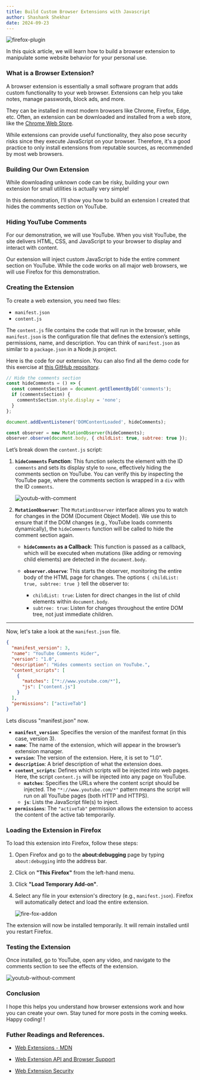 ```yaml
---
title: Build Custom Browser Extensions with Javascript
author: Shashank Shekhar
date: 2024-09-23
---
```


![firefox-plugin](/firefox-plugin.png)

In this quick article, we will learn how to build a browser extension to manipulate some website behavior for your personal use.

### What is a Browser Extension?

A browser extension is essentially a small software program that adds custom functionality to your web browser. Extensions can help you take notes, manage passwords, block ads, and more.

They can be installed in most modern browsers like Chrome, Firefox, Edge, etc. Often, an extension can be downloaded and installed from a web store, like the [Chrome Web Store](https://chromewebstore.google.com/category/extensions).

While extensions can provide useful functionality, they also pose security risks since they execute JavaScript on your browser. Therefore, it's a good practice to only install extensions from reputable sources, as recommended by most web browsers.

### Building Our Own Extension

While downloading unknown code can be risky, building your own extension for small utilities is actually very simple! 

In this demonstration, I’ll show you how to build an extension I created that hides the comments section on YouTube.

### Hiding YouTube Comments

For our demonstration, we will use YouTube. When you visit YouTube, the site delivers HTML, CSS, and JavaScript to your browser to display and interact with content.

Our extension will inject custom JavaScript to hide the entire comment section on YouTube. While the code works on all major web browsers, we will use Firefox for this demonstration.

### Creating the Extension

To create a web extension, you need two files:
- `manifest.json`
- `content.js`

The `content.js` file contains the code that will run in the browser, while `manifest.json` is the configuration file that defines the extension’s settings, permissions, name, and description. You can think of `manifest.json` as similar to a `package.json` in a Node.js project.

Here is the code for our extension. You can also find all the demo code for this exercise at [this GitHub repository](https://github.com/thatShashankGuy/code-examples/tree/master/firefox-extension).

```js
// Hide the comments section
const hideComments = () => {
  const commentsSection = document.getElementById('comments');
  if (commentsSection) {
    commentsSection.style.display = 'none';
  }
};

document.addEventListener('DOMContentLoaded', hideComments);

const observer = new MutationObserver(hideComments);
observer.observe(document.body, { childList: true, subtree: true });
```

Let’s break down the `content.js` script:

1. **`hideComments` Function**:
   This function selects the element with the ID `comments` and sets its display style to `none`, effectively hiding the comments section on YouTube. You can verify this by inspecting the YouTube page, where the comments section is wrapped in a `div` with the ID `comments`.

   ![youtub-with-comment](/youtub-with-comment.png)

2. **`MutationObserver`**:
   The `MutationObserver` interface allows you to watch for changes in the DOM (Document Object Model). We use this to ensure that if the DOM changes (e.g., YouTube loads comments dynamically), the `hideComments` function will be called to hide the comment section again.

   - **`hideComments` as a Callback**:
     This function is passed as a callback, which will be executed when mutations (like adding or removing child elements) are detected in the `document.body`.

   - **`observer.observe`**:
     This starts the observer, monitoring the entire body of the HTML page for changes. The options `{ childList: true, subtree: true }` tell the observer to:
     - `childList: true`: Listen for direct changes in the list of child elements within `document.body`.
     - `subtree: true`: Listen for changes throughout the entire DOM tree, not just immediate children.

---

Now, let's take a look at the `manifest.json` file.

```json
{
  "manifest_version": 3,
  "name": "YouTube Comments Hider",
  "version": "1.0",
  "description": "Hides comments section on YouTube.",
  "content_scripts": [
    {
      "matches": ["*://www.youtube.com/*"],
      "js": ["content.js"]
    }
  ],
  "permissions": ["activeTab"]
}
```

Lets discuss "manifest.json" now. 

- **`manifest_version`**: Specifies the version of the manifest format (in this case, version 3).
- **`name`**: The name of the extension, which will appear in the browser’s extension manager.
- **`version`**: The version of the extension. Here, it is set to "1.0".
- **`description`**: A brief description of what the extension does.
- **`content_scripts`**: Defines which scripts will be injected into web pages. Here, the script `content.js` will be injected into any page on YouTube.
  - **`matches`**: Specifies the URLs where the content script should be injected. The `"*://www.youtube.com/*"` pattern means the script will run on all YouTube pages (both HTTP and HTTPS).
  - **`js`**: Lists the JavaScript file(s) to inject.
- **`permissions`**: The `"activeTab"` permission allows the extension to access the content of the active tab temporarily.

### Loading the Extension in Firefox

To load this extension into Firefox, follow these steps:

1. Open Firefox and go to the **about:debugging** page by typing `about:debugging` into the address bar.
   
2. Click on **"This Firefox"** from the left-hand menu.

3. Click **"Load Temporary Add-on"**.

4. Select any file in your extension's directory (e.g., `manifest.json`). Firefox will automatically detect and load the entire extension.

   ![fire-fox-addon](/fire-fox-addon.png)

The extension will now be installed temporarily. It will remain installed until you restart Firefox.

### Testing the Extension

Once installed, go to YouTube, open any video, and navigate to the comments section to see the effects of the extension.

![youtub-without-comment](/youtub-without-comment.png)

### Conclusion

I hope this helps you understand how browser extensions work and how you can create your own. Stay tuned for more posts in the coming weeks. Happy coding!
!

### Futher Readings and References. 
- [Web Extensions - MDN](https://developer.mozilla.org/en-US/docs/Mozilla/Add-ons/WebExtensions)

- [Web Extension API and Browser Support](https://developer.mozilla.org/en-US/docs/Mozilla/Add-ons/WebExtensions/Browser_support_for_JavaScript_APIs)

- [Web Extension Security](https://security.berkeley.edu/education-awareness/browser-extensions-how-vet-and-install-safely)